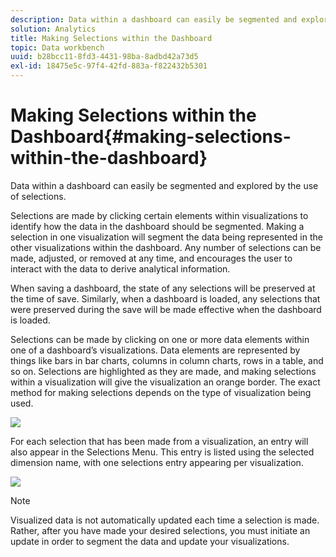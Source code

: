 ```yaml
---
description: Data within a dashboard can easily be segmented and explored by the use of selections.
solution: Analytics
title: Making Selections within the Dashboard
topic: Data workbench
uuid: b28bcc11-8fd3-4431-98ba-8adbd42a73d5
exl-id: 18475e5c-97f4-42fd-883a-f822432b5301
---
```

# Making Selections within the Dashboard{#making-selections-within-the-dashboard}

Data within a dashboard can easily be segmented and explored by the use of selections.

 Selections are made by clicking certain elements within visualizations to identify how the data in the dashboard should be segmented. Making a selection in one visualization will segment the data being represented in the other visualizations within the dashboard. Any number of selections can be made, adjusted, or removed at any time, and encourages the user to interact with the data to derive analytical information.

When saving a dashboard, the state of any selections will be preserved at the time of save. Similarly, when a dashboard is loaded, any selections that were preserved during the save will be made effective when the dashboard is loaded.

Selections can be made by clicking on one or more data elements within one of a dashboard’s visualizations. Data elements are represented by things like bars in bar charts, columns in column charts, rows in a table, and so on. Selections are highlighted as they are made, and making selections within a visualization will give the visualization an orange border. The exact method for making selections depends on the type of visualization being used.

![](assets/selection_make.png)

For each selection that has been made from a visualization, an entry will also appear in the Selections Menu. This entry is listed using the selected dimension name, with one selections entry appearing per visualization.

![](assets/selection_menu.png)

>[!NOTE]
>
>Visualized data is not automatically updated each time a selection is made. Rather, after you have made your desired selections, you must initiate an update in order to segment the data and update your visualizations.
